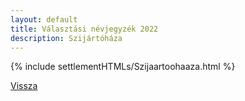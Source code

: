 ```yaml
---
layout: default
title: Választási névjegyzék 2022
description: Szijártóháza
---
```


{% include settlementHTMLs/Szijaartoohaaza.html %}

[Vissza](./)